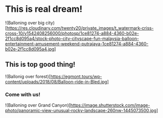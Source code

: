 # This is real dream!
!(Balloning over big city)[https://res.cloudinary.com/twenty20/private_images/t_watermark-criss-cross-10/v1542408256000/photosp/1ce81274-a884-4360-b02e-2f1cc8d095a4/stock-photo-city-cityscape-fun-malaysia-balloon-entertainment-amusement-weekend-putrajaya-1ce81274-a884-4360-b02e-2f1cc8d095a4.jpg]
## This is top good thing!
!(Ballonig over 
forest)[https://egmont.tours/wp-content/uploads/2018/08/Balloon-ride-in-Bled.jpg]
### Come with us!
!(Balloning over Grand Canyon)[https://image.shutterstock.com/image-photo/panoramic-view-unusual-rocky-landscape-260nw-1445073500.jpg]


